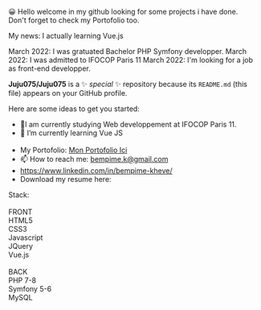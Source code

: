 😀 Hello welcome in my github looking for some projects i have done.<br>
   Don't forget to check my Portofolio too.<br>
   
   My news:
   I actually learning Vue.js
   
   March 2022: I was gratuated Bachelor PHP Symfony developper.
   March 2022: I was admitted to IFOCOP Paris 11
   March 2022: I'm looking for a job as front-end developper.
   

**Juju075/Juju075** is a ✨ _special_ ✨ repository because its `README.md` (this file) appears on your GitHub profile.

Here are some ideas to get you started:

- 🔭I am currently studying Web developpement at IFOCOP Paris 11.
- 🌱 I’m currently learning Vue JS<br><br>
- My Portofolio: <a href="https://bempime-kheve.com/">Mon Portofolio Ici</a>
- 📫 How to reach me: <A HREF="mailto:bempime.k@gmail.com">bempime.k@gmail.com</A>
- https://www.linkedin.com/in/bempime-kheve/<br>
- Download my resume here:

Stack:<br><br>
FRONT<br>
HTML5<br>
CSS3<br>
Javascript<br>
JQuery<br>
Vue.js<br><br>
BACK<br>
PHP 7-8<br>
Symfony 5-6<br>
MySQL<br>
